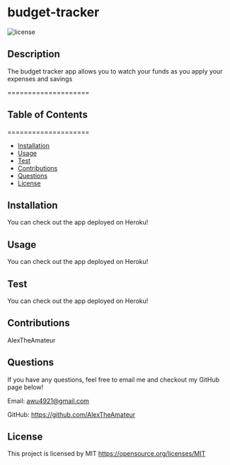 # budget-tracker

![license](https://img.shields.io/badge/license-MIT-yellowgreen)

## Description

The budget tracker app allows you to watch your funds as you apply your expenses and savings

====================

## Table of Contents

====================

- [Installation](#installation)
- [Usage](#usage)
- [Test](#test)
- [Contributions](#contibutions)
- [Questions](#questions)
- [License](#license)

## Installation

You can check out the app deployed on Heroku!

## Usage

You can check out the app deployed on Heroku!

## Test

You can check out the app deployed on Heroku!

## Contributions

AlexTheAmateur

## Questions

If you have any questions, feel free to email me and checkout my GitHub page below!

Email: awu4921@gmail.com

GitHub: https://github.com/AlexTheAmateur

## License

This project is licensed by MIT
https://opensource.org/licenses/MIT
